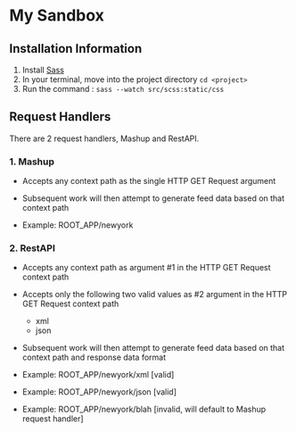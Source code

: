 My Sandbox
=========

Installation Information
------------------------

1. Install [Sass](http://sass-lang.com/tutorial)
2. In your terminal, move into the project directory `cd <project>`
3. Run the command : `sass --watch src/scss:static/css`

Request Handlers
----------------

There are 2 request handlers, Mashup and RestAPI.

### 1. Mashup

- Accepts any context path as the single HTTP GET Request argument
- Subsequent work will then attempt to generate feed data based on that context path

- Example: ROOT_APP/newyork

### 2. RestAPI

- Accepts any context path as argument #1 in the HTTP GET Request context path
- Accepts only the following two valid values as #2 argument in the HTTP GET Request context path
    - xml
	- json
- Subsequent work will then attempt to generate feed data based on that context path and response data format 

- Example: ROOT_APP/newyork/xml [valid]
- Example: ROOT_APP/newyork/json [valid]
- Example: ROOT_APP/newyork/blah [invalid, will default to Mashup request handler]